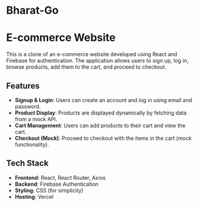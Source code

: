 # Bharat-Go
# E-commerce Website

This is a clone of an e-commerce website developed using React and Firebase for authentication. The application allows users to sign up, log in, browse products, add them to the cart, and proceed to checkout.

## Features

- **Signup & Login**: Users can create an account and log in using email and password.
- **Product Display**: Products are displayed dynamically by fetching data from a mock API.
- **Cart Management**: Users can add products to their cart and view the cart.
- **Checkout (Mock)**: Proceed to checkout with the items in the cart (mock functionality).

## Tech Stack

- **Frontend**: React, React Router, Axios
- **Backend**: Firebase Authentication
- **Styling**: CSS (for simplicity)
- **Hosting**: Vercel



